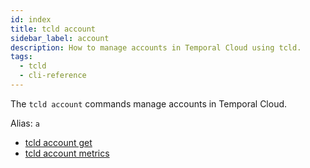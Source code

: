 ```yaml
---
id: index
title: tcld account
sidebar_label: account
description: How to manage accounts in Temporal Cloud using tcld.
tags:
  - tcld
  - cli-reference
---
```


The `tcld account` commands manage accounts in Temporal Cloud.

Alias: `a`

- [tcld account get](/cloud/tcld/account/get)
- [tcld account metrics](/cloud/tcld/account/metrics/index)
